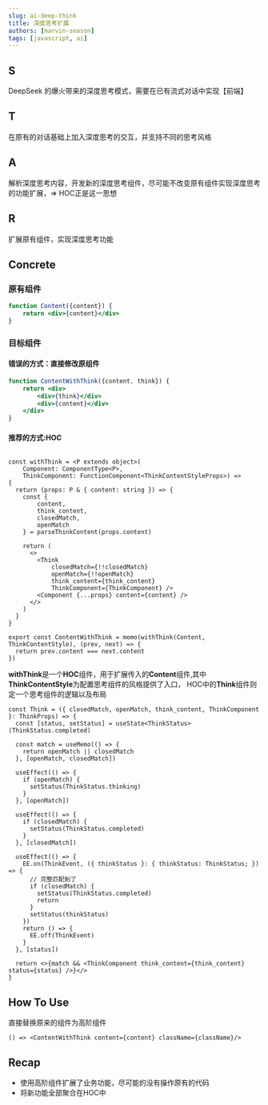 ```yaml
---
slug: ai-deep-think
title: 深度思考扩展
authors: [marvin-season]
tags: [javascript, ai]
---
```


## S
DeepSeek 的爆火带来的深度思考模式，需要在已有流式对话中实现【前端】
## T
在原有的对话基础上加入深度思考的交互，并支持不同的思考风格
## A
解析深度思考内容，开发新的深度思考组件，尽可能不改变原有组件实现深度思考的功能扩展，=> HOC正是这一思想
## R
扩展原有组件，实现深度思考功能

## Concrete

### 原有组件
```jsx
function Content({content}) {
    return <div>{content}</div>
}
```
### 目标组件
#### **错误的方式：直接修改原组件**
```jsx {1,3} showLineNumbers
function ContentWithThink({content, think}) {
    return <div>
        <div>{think}</div>
        <div>{content}</div>
    </div>
}
```
#### **推荐的方式:HOC**

```tsx showLineNumbers

const withThink = <P extends object>(
    Component: ComponentType<P>, 
    ThinkComponent: FunctionComponent<ThinkContentStyleProps>) => 
{
  return (props: P & { content: string }) => {
    const { 
        content, 
        think_content, 
        closedMatch, 
        openMatch 
    } = parseThinkContent(props.content)

    return (
      <>
        <Think 
            closedMatch={!!closedMatch} 
            openMatch={!!openMatch} 
            think_content={think_content} 
            ThinkComponent={ThinkComponent} />
        <Component {...props} content={content} />
      </>
    )
  }
}

export const ContentWithThink = memo(withThink(Content, ThinkContentStyle), (prev, next) => {
  return prev.content === next.content
})

```

**withThink**是一个**HOC**组件，用于扩展传入的**Content**组件,其中**ThinkContentStyle**为配置思考组件的风格提供了入口，
HOC中的**Think**组件则定一个思考组件的逻辑以及布局
```tsx showLineNumbers
const Think = ({ closedMatch, openMatch, think_content, ThinkComponent }: ThinkProps) => {
  const [status, setStatus] = useState<ThinkStatus>(ThinkStatus.completed)

  const match = useMemo(() => {
    return openMatch || closedMatch
  }, [openMatch, closedMatch])

  useEffect(() => {
    if (openMatch) {
      setStatus(ThinkStatus.thinking)
    }
  }, [openMatch])

  useEffect(() => {
    if (closedMatch) {
      setStatus(ThinkStatus.completed)
    }
  }, [closedMatch])

  useEffect(() => {
    EE.on(ThinkEvent, ({ thinkStatus }: { thinkStatus: ThinkStatus; }) => {
      // 完整匹配到了
      if (closedMatch) {
        setStatus(ThinkStatus.completed)
        return
      }
      setStatus(thinkStatus)
    })
    return () => {
      EE.off(ThinkEvent)
    }
  }, [status])

  return <>{match && <ThinkComponent think_content={think_content} status={status} />}</>
}
```
## How To Use
直接替换原来的组件为高阶组件
```tsx
() => <ContentWithThink content={content} className={className}/>
```
## Recap
+ 使用高阶组件扩展了业务功能，尽可能的没有操作原有的代码
+ 将新功能全部聚合在HOC中
